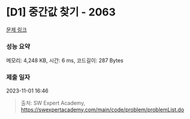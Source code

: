 # [D1] 중간값 찾기 - 2063 

[문제 링크](https://swexpertacademy.com/main/code/problem/problemDetail.do?contestProbId=AV5QPsXKA2UDFAUq) 

### 성능 요약

메모리: 4,248 KB, 시간: 6 ms, 코드길이: 287 Bytes

### 제출 일자

2023-11-01 16:46



> 출처: SW Expert Academy, https://swexpertacademy.com/main/code/problem/problemList.do